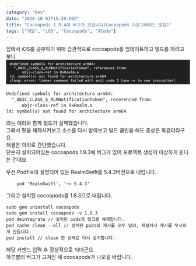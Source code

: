 ```yaml
---
category: "Dev"
date: "2020-10-03T15:30:00Z"
title: "Cocoapods 1.9.4에 버그가 있습니다(Cocoapods 다운그레이드 방법)"
tags: ["개발", "iOS", "Cocoapods", "XCode"]
---
```

집에서 iOS를 공부하기 위해 습관적으로 cocoapods를 업데이트하고 빌드를 하려고 보니
![증상 스크린샷](images/screenshot1.png)
~~~
Undefined symbols for architecture arm64:
  "_OBJC_CLASS_$_RLMNotificationToken", recerenced from:
      objc-class-ref in RxRealm.o
ld: symbol(s) not found for architecture arm64
~~~
  
라는 에러와 함께 빌드가 실패했습니다.  
그래서 팟을 해제시켜보고 소스를 다시 받아보고 빌드 클린을 해도 증상은 똑같더라구요.  
해결은 의외로 간단했습니다.  
단순히 설치되어있는 cocoapods 1.9.3에 버그가 있어 프로젝트 생성이 이상하게 된다는 건데요.  
  

우선 Podfile에 설정되어 있는 RealmSwift를 5.4.3버전으로 내립니다.  
  
```
    pod 'RealmSwift', '~> 5.4.3'
```

그리고 설치된 cocoapods를 1.8.3으로 내립니다.  

```shell
sudo gem uninstall cocoapods
sudo gem install cocoapods -v 1.8.3
pod deintegrate // 설치된 pods의 링크를 해제합니다.
pod cache clean --all // 설치된 pods의 캐시를 모두 날려, 재설치시 캐시를 무시하게 만듭니다.
pod install // clean 한 상태로 다시 설치합니다.
```

해당 커맨드 입력 후 정상적으로 되더군요.  
하루빨리 버그가 고쳐진 새 cocoapods가 나오길 바랍니다.
